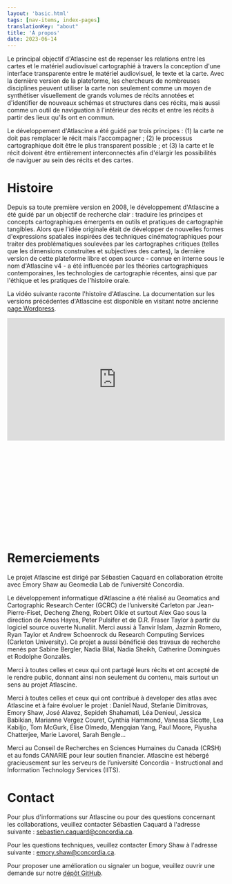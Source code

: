 ```yaml
---
layout: 'basic.html'
tags: [nav-items, index-pages]
translationKey: "about"
title: 'À propos'
date: 2023-06-14
---
```


Le principal objectif d'Atlascine est de repenser les relations entre les cartes et le matériel audiovisuel cartographié à travers la conception d'une interface transparente entre le matériel audiovisuel, le texte et la carte. Avec la dernière version de la plateforme, les chercheurs de nombreuses disciplines peuvent utiliser la carte non seulement comme un moyen de synthétiser visuellement de grands volumes de récits annotées et d'identifier de nouveaux schémas et structures dans ces récits, mais aussi comme un outil de naviguation à l'intérieur des récits et entre les récits à partir des lieux qu'ils ont en commun.

Le développement d'Atlascine a été guidé par trois principes : (1) la carte ne doit pas remplacer le récit mais l'accompagner ; (2) le processus cartographique doit être le plus transparent possible ; et (3) la carte et le récit doivent être entièrement interconnectés afin d'élargir les possibilités de naviguer au sein des récits et des cartes. 

# Histoire
Depuis sa toute première version en 2008, le développement d'Atlascine a été guidé par un objectif de recherche clair : traduire les principes et concepts cartographiques émergents en outils et pratiques de cartographie tangibles. Alors que l'idée originale était de développer de nouvelles formes d'expressions spatiales inspirées des techniques cinématographiques pour traiter des problématiques soulevées par les cartographes critiques (telles que les dimensions construites et subjectives des cartes), la dernière version de cette plateforme libre et open source - connue en interne sous le nom d'Atlascine v4 - a été influencée par les théories cartographiques contemporaines, les technologies de cartographie récentes, ainsi que par l'éthique et les pratiques de l'histoire orale.

La vidéo suivante raconte l'histoire d'Atlascine. La documentation sur les versions précédentes d'Atlascine est disponible en visitant notre ancienne [page Wordpress](https://atlascineproject.wordpress.com/).

<div class="video" style="height:500px">
<div style="padding:56.25% 0 0 0;position:relative;"><iframe src="https://player.vimeo.com/video/870140785?badge=0&amp;autopause=0&amp;player_id=0&amp;app_id=58479" frameborder="0" allow="autoplay; fullscreen; picture-in-picture" style="position:absolute;top:0;left:0;width:100%;height:100%;" title="HIstoire de vie d'Atlascine // Life Story of Atlascine"></iframe></div><script src="https://player.vimeo.com/api/player.js"></script>
</div>

# Remerciements
Le projet Atlascine est dirigé par Sébastien Caquard en collaboration étroite avec Emory Shaw au Geomedia Lab de l’université Concordia.  

Le développement informatique d’Atlascine a été réalisé au Geomatics and Cartographic Research Center (GCRC) de l’université Carleton par Jean-Pierre-Fiset, Decheng Zheng, Robert Oikle et surtout Alex Gao sous la direction de Amos Hayes, Peter Pulsifer et de D.R. Fraser Taylor à partir du logiciel source ouverte Nunaliit. Merci aussi à Tanvir Islam, Jazmin Romero, Ryan Taylor et Andrew Schoenrock du Research Computing Services (Carleton University). Ce projet a aussi bénéficié des travaux de recherche menés par Sabine Bergler, Nadia Bilal, Nadia Sheikh, Catherine Dominguès et Rodolphe Gonzalès. ​ 

Merci à toutes celles et ceux qui ont partagé leurs récits et ont accepté de le rendre public, donnant ainsi non seulement du contenu, mais surtout un sens au projet Atlascine. 

Merci à toutes celles et ceux qui ont contribué à developer des atlas avec Atlascine et à faire évoluer le projet : Daniel Naud, Stefanie Dimitrovas, Emory Shaw, José Alavez, Sepideh Shahamati, Léa Denieul, Jessica Babikian, Marianne Vergez Couret, Cynthia Hammond, Vanessa Sicotte, Lea Kabiljo, Tom McGurk, Élise Olmedo, Mengqian Yang, Paul Moore, Piyusha Chatterjee, Marie Lavorel, Sarah Bengle…​ 

Merci au Conseil de Recherches en Sciences Humaines du Canada (CRSH) et au fonds CANARIE pour leur soutien financier. Atlascine est hébergé gracieusement sur les serveurs de l’université Concordia - Instructional and Information Technology Services (IITS). 

# Contact
Pour plus d'informations sur Atlascine ou pour des questions concernant les collaborations, veuillez contacter Sébastien Caquard à l'adresse suivante : <a href="mailto:sebastien.caquard@concordia.ca">sebastien.caquard@concordia.ca</a>.

Pour les questions techniques, veuillez contacter Emory Shaw à l'adresse suivante : <a href="mailto:emory.shaw@concordia.ca">emory.shaw@concordia.ca</a>.

Pour proposer une amélioration ou signaler un bogue, veuillez ouvrir une demande sur notre  [dépôt GitHub](https://github.com/geomedialab/atlascine).
